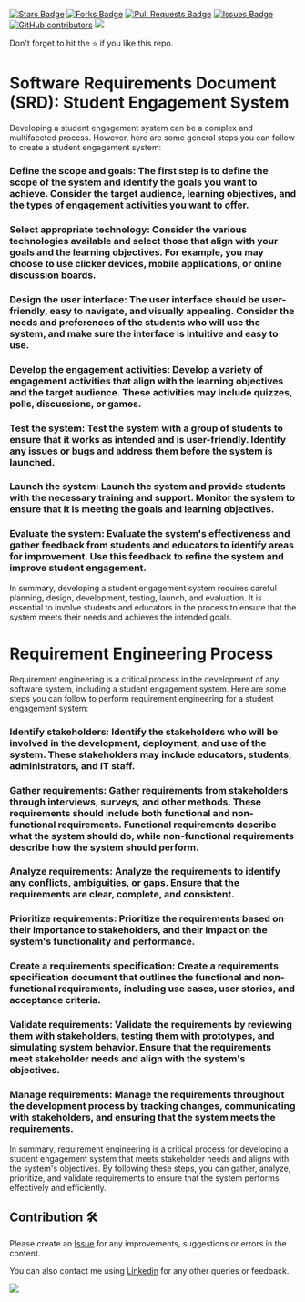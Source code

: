 <a href="https://github.com/drshahizan/software-engineering/stargazers"><img src="https://img.shields.io/github/stars/drshahizan/software-engineering" alt="Stars Badge"/></a>
<a href="https://github.com/drshahizan/software-engineering/network/members"><img src="https://img.shields.io/github/forks/drshahizan/software-engineering" alt="Forks Badge"/></a>
<a href="https://github.com/drshahizan/software-engineering/pulls"><img src="https://img.shields.io/github/issues-pr/drshahizan/software-engineering" alt="Pull Requests Badge"/></a>
<a href="https://github.com/drshahizan/software-engineering"><img src="https://img.shields.io/github/issues/drshahizan/software-engineering" alt="Issues Badge"/></a>
<a href="https://github.com/drshahizan/software-engineering/graphs/contributors"><img alt="GitHub contributors" src="https://img.shields.io/github/contributors/drshahizan/software-engineering?color=2b9348"></a>
![](https://visitor-badge.glitch.me/badge?page_id=drshahizan/software-engineering)

Don't forget to hit the :star: if you like this repo.

# Software Requirements Document (SRD): Student Engagement System
Developing a student engagement system can be a complex and multifaceted process. However, here are some general steps you can follow to create a student engagement system:

### Define the scope and goals: The first step is to define the scope of the system and identify the goals you want to achieve. Consider the target audience, learning objectives, and the types of engagement activities you want to offer.

### Select appropriate technology: Consider the various technologies available and select those that align with your goals and the learning objectives. For example, you may choose to use clicker devices, mobile applications, or online discussion boards.

### Design the user interface: The user interface should be user-friendly, easy to navigate, and visually appealing. Consider the needs and preferences of the students who will use the system, and make sure the interface is intuitive and easy to use.

### Develop the engagement activities: Develop a variety of engagement activities that align with the learning objectives and the target audience. These activities may include quizzes, polls, discussions, or games.

### Test the system: Test the system with a group of students to ensure that it works as intended and is user-friendly. Identify any issues or bugs and address them before the system is launched.

### Launch the system: Launch the system and provide students with the necessary training and support. Monitor the system to ensure that it is meeting the goals and learning objectives.

### Evaluate the system: Evaluate the system's effectiveness and gather feedback from students and educators to identify areas for improvement. Use this feedback to refine the system and improve student engagement.

In summary, developing a student engagement system requires careful planning, design, development, testing, launch, and evaluation. It is essential to involve students and educators in the process to ensure that the system meets their needs and achieves the intended goals.

# Requirement Engineering Process

Requirement engineering is a critical process in the development of any software system, including a student engagement system. Here are some steps you can follow to perform requirement engineering for a student engagement system:

### Identify stakeholders: Identify the stakeholders who will be involved in the development, deployment, and use of the system. These stakeholders may include educators, students, administrators, and IT staff.

### Gather requirements: Gather requirements from stakeholders through interviews, surveys, and other methods. These requirements should include both functional and non-functional requirements. Functional requirements describe what the system should do, while non-functional requirements describe how the system should perform.

### Analyze requirements: Analyze the requirements to identify any conflicts, ambiguities, or gaps. Ensure that the requirements are clear, complete, and consistent.

### Prioritize requirements: Prioritize the requirements based on their importance to stakeholders, and their impact on the system's functionality and performance.

### Create a requirements specification: Create a requirements specification document that outlines the functional and non-functional requirements, including use cases, user stories, and acceptance criteria.

### Validate requirements: Validate the requirements by reviewing them with stakeholders, testing them with prototypes, and simulating system behavior. Ensure that the requirements meet stakeholder needs and align with the system's objectives.

### Manage requirements: Manage the requirements throughout the development process by tracking changes, communicating with stakeholders, and ensuring that the system meets the requirements.

In summary, requirement engineering is a critical process for developing a student engagement system that meets stakeholder needs and aligns with the system's objectives. By following these steps, you can gather, analyze, prioritize, and validate requirements to ensure that the system performs effectively and efficiently.

## Contribution 🛠️
Please create an [Issue](https://github.com/drshahizan/software-engineering/issues) for any improvements, suggestions or errors in the content.

You can also contact me using [Linkedin](https://www.linkedin.com/in/drshahizan/) for any other queries or feedback.

![](https://visitor-badge.glitch.me/badge?page_id=drshahizan)



